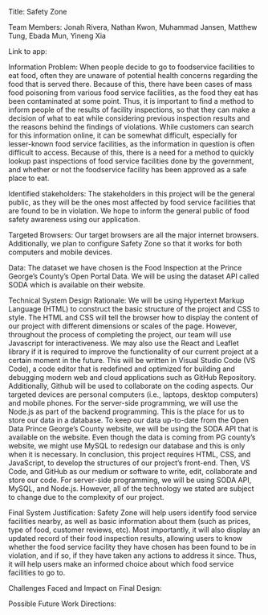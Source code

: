 Title: Safety Zone

Team Members: Jonah Rivera, Nathan Kwon, Muhammad Jansen, Matthew Tung, Ebada Mun, Yineng Xia

Link to app: 

Information Problem: When people decide to go to foodservice facilities to eat food, often they are unaware of potential health concerns regarding the food that is served there. Because of this, there have been cases of mass food poisoning from various food service facilities, as the food they eat has been contaminated at some point. Thus, it is important to find a method to inform people of the results of facility inspections, so that they can make a decision of what to eat while considering previous inspection results and the reasons behind the findings of violations. While customers can search for this information online, it can be somewhat difficult, especially for lesser-known food service facilities, as the information in question is often difficult to access. Because of this, there is a need for a method to quickly lookup past inspections of food service facilities done by the government, and whether or not the foodservice facility has been approved as a safe place to eat.

Identified stakeholders:
The stakeholders in this project will be the general public, as they will be the ones most affected by food service facilities that are found to be in violation. We hope to inform the general public of food safety awareness using our application. 

Targeted Browsers:
Our target browsers are all the major internet browsers. Additionally, we plan to configure Safety Zone so that it works for both computers and mobile devices.

Data:
The dataset we have chosen is the Food Inspection at the Prince George’s County’s Open Portal Data. We will be using the dataset API called SODA which is available on their website.

Technical System Design Rationale:
We will be using Hypertext Markup Language (HTML) to construct the basic structure of the project and CSS to style. The HTML and CSS will tell the browser how to display the content of our project with different dimensions or scales of the page. However, throughout the process of completing the project, our team will use Javascript for interactiveness. We may also use the React and Leaflet library if it is required to improve the functionality of our current project at a certain moment in the future. This will be written in Visual Studio Code (VS Code), a code editor that is redefined and optimized for building and debugging modern web and cloud applications such as GitHub Repository. Additionally, Github will be used to collaborate on the coding aspects. Our targeted devices are personal computers (i.e., laptops, desktop computers) and mobile phones.
For the server-side programming, we will use the Node.js as part of the backend programming. This is the place for us to store our data in a database. To keep our data up-to-date from the Open Data Prince George’s County website, we will be using the SODA API that is available on the website. Even though the data is coming from PG county’s website, we might use MySQL to redesign our database and this is only when it is necessary. 
In conclusion, this project requires HTML, CSS, and JavaScript, to develop the structures of our project’s front-end. Then, VS Code, and GitHub as our medium or software to write, edit, collaborate and store our code. For server-side programming, we will be using SODA API, MySQL, and Node.js. However, all of the technology we stated are subject to change due to the complexity of our project.

Final System Justification:
Safety Zone will help users identify food service facilities nearby, as well as basic information about them (such as prices, type of food, customer reviews, etc). Most importantly, it will also display an updated record of their food inspection results, allowing users to know whether the food service facility they have chosen has been found to be in violation, and if so, if they have taken any actions to address it since. Thus, it will help users make an informed choice about which food service facilities to go to.

Challenges Faced and Impact on Final Design:

Possible Future Work Directions:

